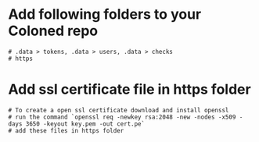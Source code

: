 
# Add following folders to your Coloned repo
    # .data > tokens, .data > users, .data > checks
    # https

# Add ssl certificate file in https folder
    # To create a open ssl certificate download and install openssl
    # run the command `openssl req -newkey rsa:2048 -new -nodes -x509 -days 3650 -keyout key.pem -out cert.pe`
    # add these files in https folder
